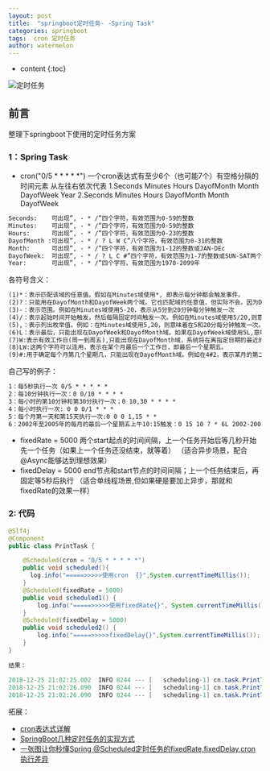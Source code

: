```yaml
---
layout: post
title:  "springboot定时任务- -Spring Task"
categories: springboot
tags:  cron 定时任务
author: watermelon
---
```

* content
{:toc}

![定时任务](https://wx1.sinaimg.cn/mw1024/005xB1vLly1fyj8w28rwlj30k00b93za.jpg)
## 前言
整理下springboot下使用的定时任务方案






### 1：Spring Task

* cron("0/5 * * * * *") 
一个cron表达式有至少6个（也可能7个）有空格分隔的时间元素 
从左往右依次代表 
1.Seconds Minutes Hours DayofMonth Month DayofWeek Year 
2.Seconds Minutes Hours DayofMonth Month DayofWeek

```xml
Seconds:    可出现”, - * /”四个字符，有效范围为0-59的整数   
Minutes:    可出现”, - * /”四个字符，有效范围为0-59的整数   
Hours:      可出现”, - * /”四个字符，有效范围为0-23的整数   
DayofMonth :可出现”, - * / ? L W C”八个字符，有效范围为0-31的整数   
Month:      可出现”, - * /”四个字符，有效范围为1-12的整数或JAN-DEc   
DayofWeek:  可出现”, - * / ? L C #”四个字符，有效范围为1-7的整数或SUN-SAT两个范围。1表示星期天，2表示星期一， 依次类推   
Year:       可出现”, - * /”四个字符，有效范围为1970-2099年
```

各符号含义：
```xml
(1)*：表示匹配该域的任意值。假如在Minutes域使用*, 即表示每分钟都会触发事件。
(2)?：只能用在DayofMonth和DayofWeek两个域。它也匹配域的任意值，但实际不会。因为DayofMonth和DayofWeek会相互影响。例如想在每月的20日触发调度，不管20日到底是星期几，则只能使用如下写法： 13 13 15 20 * ?, 其中最后一位只能用？，而不能使用*，如果使用*表示不管星期几都会触发，实际上并不是这样。
(3)-：表示范围。例如在Minutes域使用5-20，表示从5分到20分钟每分钟触发一次 
(4)/：表示起始时间开始触发，然后每隔固定时间触发一次。例如在Minutes域使用5/20,则意味着5分钟触发一次，而25，45等分别触发一次. 
(5),：表示列出枚举值。例如：在Minutes域使用5,20，则意味着在5和20分每分钟触发一次。 
(6)L：表示最后，只能出现在DayofWeek和DayofMonth域。如果在DayofWeek域使用5L,意味着在最后的一个星期四触发。 
(7)W:表示有效工作日(周一到周五),只能出现在DayofMonth域，系统将在离指定日期的最近的有效工作日触发事件。例如：在 DayofMonth使用5W，如果5日是星期六，则将在最近的工作日：星期五，即4日触发。如果5日是星期天，则在6日(周一)触发；如果5日在星期一到星期五中的一天，则就在5日触发。另外一点，W的最近寻找不会跨过月份 。
(8)LW:这两个字符可以连用，表示在某个月最后一个工作日，即最后一个星期五。 
(9)#:用于确定每个月第几个星期几，只能出现在DayofMonth域。例如在4#2，表示某月的第二个星期三。
```

自己写的例子：
```xml
1：每5秒执行一次 0/5 * * * * *
2：每10分钟执行一次：0 0/10 * * * *
3：每小时的第10分钟和第30分执行一次；0 10,30 * * * *
4：每小时执行一次: 0 0 0/1 * * *
5：每个月第一天和第15天执行一次:0 0 0 1,15 * *
6：2002年至2005年的每月的最后一个星期五上午10:15触发：0 15 10 ? * 6L 2002-2005
```
 * fixedRate = 5000 两个start起点的时间间隔，上一个任务开始后等几秒开始先一个任务（如果上一个任务还没结束，就等着）
 （适合异步场景，配合@Async能够达到理想效果）
 * fixedDelay = 5000  end节点和start节点的时间间隔；上一个任务结束后，再固定等5秒后执行
 （适合单线程场景,但如果硬是要加上异步，那就和fixedRate的效果一样）
 
### 2: 代码
```java
@Slf4j
@Component
public class PrintTask {

    @Scheduled(cron = "0/5 * * * * *")
    public void scheduled(){
      log.info("=====>>>>>使用cron  {}",System.currentTimeMillis());
    }
    @Scheduled(fixedRate = 5000)
    public void scheduled1() {
        log.info("=====>>>>>使用fixedRate{}", System.currentTimeMillis());
    }
    @Scheduled(fixedDelay = 5000)
    public void scheduled2() {
        log.info("=====>>>>>fixedDelay{}",System.currentTimeMillis());
    }
}
  
结果：  
  
2018-12-25 21:02:25.002  INFO 8244 --- [   scheduling-1] cn.task.PrintTask    : =====>>>>>使用cron  1545742945002
2018-12-25 21:02:26.090  INFO 8244 --- [   scheduling-1] cn.task.PrintTask    : =====>>>>>使用fixedRate 1545742946090
2018-12-25 21:02:26.090  INFO 8244 --- [   scheduling-1] cn.task.PrintTask    : =====>>>>>fixedDelay 1545742946090
```

拓展：
* [cron表达式详解](https://www.cnblogs.com/javahr/p/8318728.html)  
* [SpringBoot几种定时任务的实现方式](https://www.cnblogs.com/zy-l/p/9178704.html)  
* [一张图让你秒懂Spring @Scheduled定时任务的fixedRate,fixedDelay,cron执行差异](https://blog.csdn.net/applebomb/article/details/52400154)  



